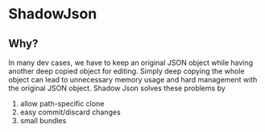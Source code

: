# ShadowJson

## Why?
In many dev cases, we have to keep an original JSON object while having another deep copied object for editing. Simply deep copying the whole object can lead to unnecessary memory usage and hard management with the original JSON object. Shadow Json solves these problems by
1. allow path-specific clone
2. easy commit/discard changes
3. small bundles